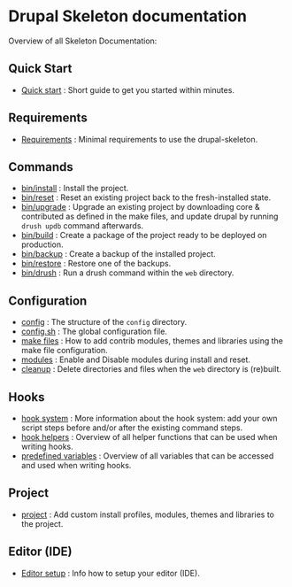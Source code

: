 # Drupal Skeleton documentation

Overview of all Skeleton Documentation:

## Quick Start
- [Quick start](quick-start.md) : Short guide to get you started within minutes.

## Requirements
- [Requirements](requirements.md) : Minimal requirements to use the
  drupal-skeleton.

## Commands
- [bin/install](command-install.md) : Install the project.
- [bin/reset](command-reset.md) : Reset an existing project back to the
  fresh-installed state.
- [bin/upgrade](command-upgrade.md) : Upgrade an existing project by downloading
  core & contributed as defined in the make files, and update drupal by running
  `drush updb` command afterwards.
- [bin/build](command-build.md) : Create a package of the project ready to be
  deployed on production.
- [bin/backup](command-backup.md) : Create a backup of the installed project.
- [bin/restore](command-restore.md) : Restore one of the backups.
- [bin/drush](command-drush.md) : Run a drush command within the `web`
  directory.


## Configuration
- [config](config.md) : The structure of the `config` directory.
- [config.sh](config-config.md) : The global configuration file.
- [make files](config-make.md) : How to add contrib modules, themes and
  libraries using the make file configuration.
- [modules](config-modules.md) : Enable and Disable modules during install and
  reset.
- [cleanup](config-cleanup.md) : Delete directories and files when the `web`
  directory is (re)built.


## Hooks
- [hook system](hooks.md) : More information about the hook system: add
  your own script steps before and/or after the existing command steps.
- [hook helpers](hooks-helpers.md) : Overview of all helper functions that can
  be used when writing hooks.
- [predefined variables](hooks-variables.md) : Overview of all variables that
  can be accessed and used when writing hooks.


## Project
- [project](project.md) : Add custom install profiles, modules, themes and
  libraries to the project.


## Editor (IDE)
- [Editor setup](editor.md) : Info how to setup your editor (IDE).
